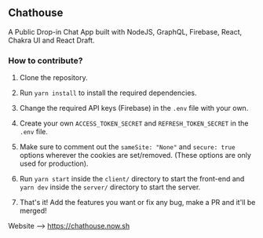 ## Chathouse

A Public Drop-in Chat App built with NodeJS, GraphQL, Firebase, React, Chakra UI and React Draft.

### How to contribute?

1. Clone the repository.

2. Run `yarn install` to install the required dependencies.

3. Change the required API keys (Firebase) in the `.env` file with your own.

4. Create your own `ACCESS_TOKEN_SECRET` and `REFRESH_TOKEN_SECRET` in the `.env` file.

5. Make sure to comment out the `sameSite: "None"` and `secure: true` options wherever the cookies are set/removed. (These options are only used for production).

6. Run `yarn start` inside the `client/` directory to start the front-end and `yarn dev` inside the `server/` directory to start the server.

7. That's it! Add the features you want or fix any bug, make a PR and it'll be merged!

Website --> https://chathouse.now.sh